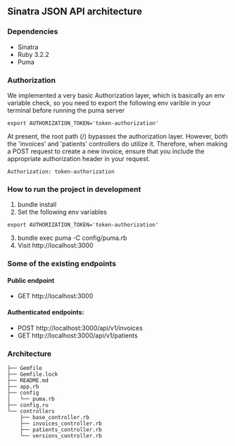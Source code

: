 ## Sinatra JSON API architecture
### Dependencies
- Sinatra
- Ruby 3.2.2
- Puma

### Authorization
We implemented a very basic Authorization layer, which is basically an env variable check, so you need to export the following env varible in your terminal before running the puma server
```
export AUTHORIZATION_TOKEN='token-authorization'
```
At present, the root path (/) bypasses the authorization layer. However, both the 'invoices' and 'patients' controllers do utilize it. Therefore, when making a POST request to create a new invoice, ensure that you include the appropriate authorization header in your request.
```
Authorization: token-authorization 
```

### How to run the project in development
1. bundle install
2. Set the following env variables
```
export AUTHORIZATION_TOKEN='token-authorization'
```
3. bundle exec puma -C config/puma.rb
4. Visit http://localhost:3000

### Some of the existing endpoints
#### Public endpoint
- GET http://localhost:3000

#### Authenticated endpoints:
- POST http://localhost:3000/api/v1/invoices
- GET http://localhost:3000/api/v1/patients

### Architecture
```
├── Gemfile
├── Gemfile.lock
├── README.md
├── app.rb
├── config
│   └── puma.rb
├── config.ru
└── controllers
    ├── base_controller.rb
    ├── invoices_controller.rb
    ├── patients_controller.rb
    └── versions_controller.rb
```
